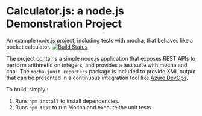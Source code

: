 Calculator.js: a node.js Demonstration Project
==============================================
An example node.js project, including tests with mocha, that behaves like
a pocket calculator.
[![Build Status](https://dev.azure.com/jaysinha0297/Calculator/_apis/build/status/jaysinhanz.calculator?branchName=master)](https://dev.azure.com/jaysinha0297/Calculator/_build/latest?definitionId=38&branchName=master)

The project contains a simple node.js application that exposes REST APIs
to perform arithmetic on integers, and provides a test suite with mocha
and chai.  The `mocha-junit-reporters` package is included to provide XML
output that can be presented in a continuous integration tool like
[Azure DevOps](https://azure.com/devops).

To build, simply :

1. Runs `npm install` to install dependencies.
2. Runs `npm test` to run Mocha and execute the unit tests.

